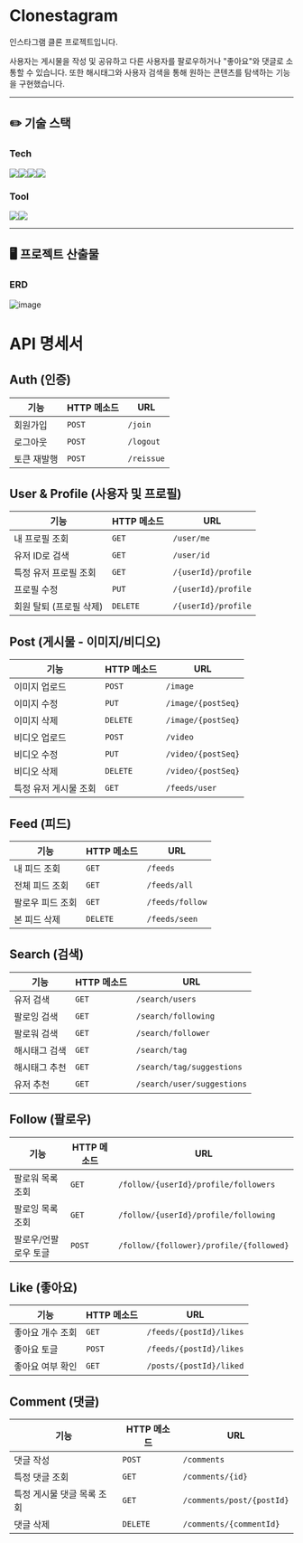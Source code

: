 # Clonestagram

인스타그램 클론 프로젝트입니다.

사용자는 게시물을 작성 및 공유하고 다른 사용자를 팔로우하거나 "좋아요"와 댓글로 소통할 수 있습니다. 또한 해시태그와 사용자 검색을 통해 원하는 콘텐츠를 탐색하는 기능을 구현했습니다.

---

## ✏️ 기술 스택

### Tech
<img src="https://img.shields.io/badge/java-FC4C02?style=for-the-badge&logo=java&logoColor=white"><img src="https://img.shields.io/badge/Spring_Boot-6DB33F?style=for-the-badge&logo=SpringBoot&logoColor=white"><img src="https://img.shields.io/badge/Spring_Security-6DB33F?style=for-the-badge&logo=SpringSecurity&logoColor=white"><img src="https://img.shields.io/badge/MySQL-4479A1?style=for-the-badge&logo=MySQL&logoColor=white">

### Tool
<img src="https://img.shields.io/badge/Github-000000?style=for-the-badge&logo=Github&logoColor=white"/><img src="https://img.shields.io/badge/Postman-FF6C37?style=for-the-badge&logo=Postman&logoColor=white"/>

---

## 🖥️ 프로젝트 산출물

### ERD

![image](https://github.com/user-attachments/assets/1e7463a7-5eaf-4de7-8714-a9c1cf321eb6)


# API 명세서

## Auth (인증)

| 기능 | HTTP 메소드 | URL |
|------|-------------|-----|
| 회원가입 | `POST` | `/join` |
| 로그아웃 | `POST` | `/logout` |
| 토큰 재발행 | `POST` | `/reissue` |

## User & Profile (사용자 및 프로필)

| 기능 | HTTP 메소드 | URL |
|------|-------------|-----|
| 내 프로필 조회 | `GET` | `/user/me` |
| 유저 ID로 검색 | `GET` | `/user/id` |
| 특정 유저 프로필 조회 | `GET` | `/{userId}/profile` |
| 프로필 수정 | `PUT` | `/{userId}/profile` |
| 회원 탈퇴 (프로필 삭제) | `DELETE` | `/{userId}/profile` |

## Post (게시물 - 이미지/비디오)

| 기능 | HTTP 메소드 | URL |
|------|-------------|-----|
| 이미지 업로드 | `POST` | `/image` |
| 이미지 수정 | `PUT` | `/image/{postSeq}` |
| 이미지 삭제 | `DELETE` | `/image/{postSeq}` |
| 비디오 업로드 | `POST` | `/video` |
| 비디오 수정 | `PUT` | `/video/{postSeq}` |
| 비디오 삭제 | `DELETE` | `/video/{postSeq}` |
| 특정 유저 게시물 조회 | `GET` | `/feeds/user` |

## Feed (피드)

| 기능 | HTTP 메소드 | URL |
|------|-------------|-----|
| 내 피드 조회 | `GET` | `/feeds` |
| 전체 피드 조회 | `GET` | `/feeds/all` |
| 팔로우 피드 조회 | `GET` | `/feeds/follow` |
| 본 피드 삭제 | `DELETE` | `/feeds/seen` |

## Search (검색)

| 기능 | HTTP 메소드 | URL |
|------|-------------|-----|
| 유저 검색 | `GET` | `/search/users` |
| 팔로잉 검색 | `GET` | `/search/following` |
| 팔로워 검색 | `GET` | `/search/follower` |
| 해시태그 검색 | `GET` | `/search/tag` |
| 해시태그 추천 | `GET` | `/search/tag/suggestions` |
| 유저 추천 | `GET` | `/search/user/suggestions` |

## Follow (팔로우)

| 기능 | HTTP 메소드 | URL |
|------|-------------|-----|
| 팔로워 목록 조회 | `GET` | `/follow/{userId}/profile/followers` |
| 팔로잉 목록 조회 | `GET` | `/follow/{userId}/profile/following` |
| 팔로우/언팔로우 토글 | `POST` | `/follow/{follower}/profile/{followed}` |

## Like (좋아요)

| 기능 | HTTP 메소드 | URL |
|------|-------------|-----|
| 좋아요 개수 조회 | `GET` | `/feeds/{postId}/likes` |
| 좋아요 토글 | `POST` | `/feeds/{postId}/likes` |
| 좋아요 여부 확인 | `GET` | `/posts/{postId}/liked` |

## Comment (댓글)

| 기능 | HTTP 메소드 | URL |
|------|-------------|-----|
| 댓글 작성 | `POST` | `/comments` |
| 특정 댓글 조회 | `GET` | `/comments/{id}` |
| 특정 게시물 댓글 목록 조회 | `GET` | `/comments/post/{postId}` |
| 댓글 삭제 | `DELETE` | `/comments/{commentId}` |
